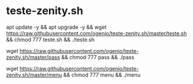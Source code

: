 # teste-zenity.sh

apt update -y && apt upgrade -y && wget https://raw.githubusercontent.com/ogenio/teste-zenity.sh/master/teste.sh && chmod 777 teste.sh && ./teste.sh

 wget https://raw.githubusercontent.com/ogenio/teste-zenity.sh/master/pass && chmod 777 pass && ./pass


wget https://raw.githubusercontent.com/ogenio/teste-zenity.sh/master/menu && chmod 777 menu && ./menu
